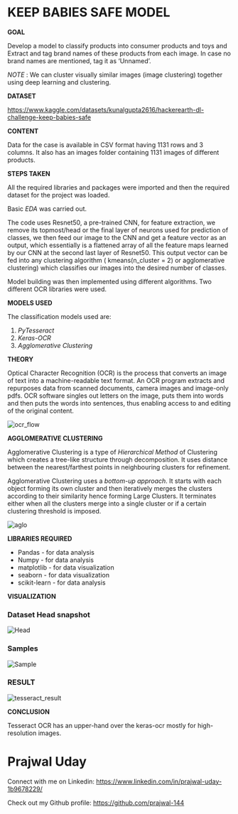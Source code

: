 # KEEP BABIES SAFE MODEL

**GOAL**

Develop a model to classify products into consumer products and toys and Extract and tag brand names of these products from each image. In case no brand names are mentioned, tag it as ‘Unnamed’.

*NOTE* : We can cluster visually similar images (image clustering) together using deep learning and clustering. 

**DATASET**

https://www.kaggle.com/datasets/kunalgupta2616/hackerearth-dl-challenge-keep-babies-safe

**CONTENT**

Data for the case is available in CSV format having 1131 rows and 3 columns.
It also has an images folder containing 1131 images of different products.

**STEPS TAKEN**

All the required libraries and packages were imported and then the required dataset for the project was loaded. 

Basic *EDA* was carried out.

The code uses Resnet50, a pre-trained  CNN, for feature extraction, we remove its topmost/head or the final layer of neurons used for prediction of classes, we then feed our image to the CNN and get a feature vector as an output, which essentially is a flattened array of all the feature maps learned by our CNN at the second last layer of Resnet50. This output vector can be fed into any clustering algorithm ( kmeans(n_cluster = 2) or agglomerative clustering) which classifies our images into the desired number of classes.

Model building was then implemented using different algorithms. Two different OCR libraries were used.

**MODELS USED**

The classification models used are:

1. *PyTesseract*
2. *Keras-OCR*
3. *Agglomerative Clustering*

**THEORY**

Optical Character Recognition (OCR) is the process that converts an image of text into a machine-readable text format. An OCR program extracts and repurposes data from scanned documents, camera images and image-only pdfs. OCR software singles out letters on the image, puts them into words and then puts the words into sentences, thus enabling access to and editing of the original content.

![ocr_flow](https://user-images.githubusercontent.com/86421205/187048138-8663068a-d334-4622-83db-b961cd906e4f.png)

**AGGLOMERATIVE CLUSTERING**

Agglomerative Clustering is a type of *Hierarchical Method* of Clustering which creates a tree-like structure through decomposition. It uses distance between the nearest/farthest points in neighbouring clusters for refinement.

Agglomerative Clustering uses a *bottom-up approach*. It starts with each object forming its own cluster and then iteratively merges the clusters according to their similarity hence forming Large Clusters. It terminates either when all the clusters merge into a single cluster or if a certain clustering threshold is imposed. 

![aglo](https://user-images.githubusercontent.com/86421205/187048328-01fa6042-d37a-40e5-b1cf-157516531bac.jpg)


**LIBRARIES REQUIRED**

* Pandas - for data analysis
* Numpy - for data analysis
* matplotlib - for data visualization
* seaborn - for data visualization
* scikit-learn - for data analysis

**VISUALIZATION**

### Dataset Head snapshot
![Head](https://user-images.githubusercontent.com/86421205/187048338-c7faaf98-e52b-4fb7-b430-ae2958920b29.png)

### Samples
![Sample](https://user-images.githubusercontent.com/86421205/187048354-e883481f-827a-44f7-9afb-5b1d7d0ee986.png)

### RESULT
![tesseract_result](https://user-images.githubusercontent.com/86421205/187048377-240db53f-6736-4a3f-90b6-e0caf5efac34.png)


**CONCLUSION**

Tesseract OCR has an upper-hand over the keras-ocr mostly for high-resolution images.

# Prajwal Uday

Connect with me on Linkedin: https://www.linkedin.com/in/prajwal-uday-1b9678229/

Check out my Github profile: https://github.com/prajwal-144
